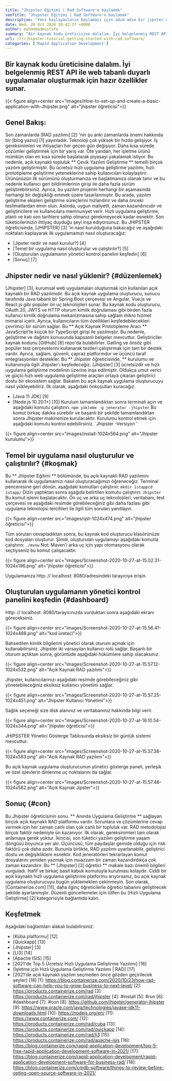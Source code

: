 ```yaml
---
title: "Jhipster Eğitimi | Rad Software'e başlamak" 
seoTitle: "Jhipster Eğitimi | Rad Software'e başlamak" 
description: "Yeni başlayanların başlaması için adım adım bir jipster öğretici. Açık kaynaklı Jhipster Rad yazılımı ile ilk uygulamayı ayarlamak için bu makaleyi izleyin." 
date: Wed, 28 Oct 2020 10:42:37 +0000
author: muhammadmustafa
summary: "Bir kaynak kodu üreticisine dalalım. İyi belgelenmiş REST API ile web tabanlı duyarlı uygulamalar oluşturmak için hazır özellikler sunar." 
url: /tr/jhipster-tutorial-getting-started-with-rad-software/
categories: ['Rapid Application Development']
---
```


## Bir kaynak kodu üreticisine dalalım. İyi belgelenmiş REST API ile web tabanlı duyarlı uygulamalar oluşturmak için hazır özellikler sunar.

{{< figure align=center src="images/How-to-set-up-and-create-a-basic-application-with-Jhipster.png" alt="jhipster öğreticisi">}}


## Genel Bakış:
Son zamanlarda [RAD yazılımı] [2] 'nin şu anki zamanlarda önemi hakkında bir [blog yazısı] [1] yayınladık. Teknoloji çok yüksek bir hızda gelişiyor. İş gereksinimleri ve ihtiyaçları her geçen gün değişiyor. Daha kısa sürede çözümler geliştirmek için bir yarış var. Öte yandan, her işletme ürünü mümkün olan en kısa sürede başlatarak piyasayı yakalamak istiyor. Bu nedenle, açık kaynaklı topluluk ** Çevik Yazılım Geliştirme ** temelli birçok yazılım geliştirmiştir. Bu ücretsiz hızlı uygulama geliştirme yazılımı, hızlı prototipleme geliştirme yeteneklerine sahip kullanıcıları kolaylaştırır. Ürününüzün ilk sürümünü oluşturmanıza ve başlatmanıza olanak tanır ve bu nedenle kullanıcı geri bildirimlerinin girişi ile daha fazla sürüm geliştirebilirsiniz. Ayrıca, bu yazılım projenin herhangi bir aşamasında herhangi bir değişikliği emmek üzere tasarlanmıştır.
Bu arada, yazılım geliştirme ekipleri geliştirme süreçlerini hızlandırır ve daha önceki teslimatlardan emin olun. Aslında, uygun maliyetli, zaman kazandırıcıdır ve geliştiricilere ve kullanıcılara memnuniyet verir. Hızlı uygulama geliştirme, planlı ve katı son tarihlere sahip olmanız gerekmeyecek kadar esnektir. Son tüketicilerinizin ihtiyaç duyduğu şeyi inşa ediyorsunuz. Bu JHIPSTER öğreticisinde, [JHIPSTER] [3] 'in nasıl kurulduğuna bakacağız ve aşağıdaki noktaları kaplayarak ilk uygulamamızı nasıl oluşturacağız:
  * [Jipster nedir ve nasıl kurulur?] [4]
  * [Temel bir uygulama nasıl oluşturulur ve çalıştırılır?] [5]
  * [Oluşturulan uygulamanın yönetici kontrol panelini keşfedin] [6]
  * [Sonuç] [7]

## Jhipster nedir ve nasıl yüklenir? {#düzenlemek}
[Jhipster] [3], kurumsal web uygulamaları oluşturmak için kullanılan açık kaynaklı bir RAD yazılımıdır. Bu açık kaynak uygulama oluşturucu, sunucu tarafında Java tabanlı bir Spring Boot çerçevesi ve Angular, Vue.js ve React.js gibi popüler ön uç teknolojileri sunar. Bu kaynak kodu oluşturucu, OAuth.20, JWTS ve HTTP oturum kimlik doğrulaması gibi birden fazla kullanıcı kimlik doğrulama mekanizmasına sahip sağlam mikro hizmet mimarisi içerir. Ayrıca, kullanıcıların tüm özellikleri keşfedebilecekleri çevrimiçi bir sürüm sağlar. Bu ** Açık Kaynak Prototipleme Aracı ** JavaScript'te küçük bir TypeScript girişi ile yazılmıştır. Bu nedenle, geliştirme ve dağıtım konusunda kapsamlı belgeler mevcuttur. Geliştiriciler kaynak kodunu [GitHub] [8] repo'da bulabilirler. Gatling ve önsöz gibi popüler test çerçevelerini kullanarak testleri çalıştırmak için tam bir destek vardır. Ayrıca, sağlam, güvenli, çapraz platformdur ve üçüncü taraf entegrasyonları destekler.
Bu ** Jhipster öğreticisinde, ** kurulumu ve kullanımıyla ilgili Jhipster'ı keşfedeceğiz. [Jhipster] [3] ücretsizdir ve hızlı uygulama geliştirme modelinin üzerine inşa edilmiştir. Oldukça umut verici ve güçlü hızlı web uygulama geliştirme araçları ortaya çıkaran geliştirici dostu bir ekosistem sağlar.
Bakalım bu açık kaynak uygulama oluşturucuyu nasıl yükleyebiliriz. İlk olarak, aşağıdaki önkoşulları kuracağız.
  * [Java 11 JDK] [9]
  * [Node.js 10.20.1+] [10]
Kurulum tamamlandıktan sonra terminali açın ve aşağıdaki komutu çalıştırın.
`npm yükleme -g jenerator -jhipster`
Bu komut birkaç dakika sürebilir ve başarılı bir şekilde tamamlandıktan sonra Jhipster makinenize kurulacaktır.
Kurulumu kontrol etmek için aşağıdaki komutu kontrol edebilirsiniz.
`Jhipster -Versiyon '

{{< figure align=center src="images/install-1024x564.png" alt="Jhipster kurulumu">}}


## Temel bir uygulama nasıl oluşturulur ve çalıştırılır? {#koşmak}
Bu ** Jhipster Eğitimi ** bölümünde, bu açık kaynaklı RAD yazılımını kullanarak ilk uygulamamızı nasıl oluşturacağımızı öğreneceğiz.
Terminal penceresine geri dönün, aşağıdaki komutları çalıştırın:
`mkdir 1stappcd 1stapp/`
Dizin yaptıktan sonra aşağıda belirtilen komutu çalıştırın:
`Jhipster`
Bu komut işlemi başlatacaktır. Ön uç ve arka uç teknolojileri, veritabanı, test çerçevesi ve aşağıdaki resimde görebileceğiniz gibi daha fazlası gibi uygulama teknolojisi tercihleri ​​ile ilgili tüm soruları yanıtlayın.

{{< figure align=center src="images/qst-1024x474.png" alt="jhipster öğreticisi">}}

Tüm soruları cevapladıktan sonra, bu kaynak kod oluşturucu klasörünüze kod dosyaları oluşturur.
Şimdi, oluşturulan uygulamayı aşağıdaki komutla çalıştırın:
`./mvnw`
Not: Maven'i arka uç için yapı otomasyonu olarak seçtiyseniz bu komut çalışacaktır.

{{< figure align=center src="images/Screenshot-2020-10-27-at-15.02.31-1024x196.png" alt="jhipster öğreticisi">}}

Uygulamanıza http: // localhost: 8080/adresindeki tarayıcıya erişin.

## Oluşturulan uygulamanın yönetici kontrol panelini keşfedin {#dashboard}
Http: // localhost: 8080/tarayıcınızda vurduktan sonra aşağıdaki ekranı göreceksiniz.

{{< figure align=center src="images/Screenshot-2020-10-27-at-15.56.41-1024x488.png" alt="kod üreteci">}}

Bahsedilen kimlik bilgilerini yönetici olarak oturum açmak için kullanabilirsiniz. Jhipster iki varsayılan kullanıcı rolü sağlar. Başarılı bir oturum açtıktan sonra, görüntüde aşağıdaki hükümlere sahip olacaksınız.

{{< figure align=center src="images/Screenshot-2020-10-27-at-15.57.12-1024x532.png" alt="Açık Kaynak RAD yazılımı">}}

Jhipster, kullanıcılarınızı aşağıdaki resimde görebileceğiniz gibi yönetebileceğiniz eksiksiz kullanıcı yönetimi sağlar.

{{< figure align=center src="images/Screenshot-2020-10-27-at-15.57.25-1024x451.png" alt="Jhipster Kullanıcı Yönetimi">}}

Sağlık seçeneği size disk alanınız ve veritabanınız hakkında bilgi verir.

{{< figure align=center src="images/Screenshot-2020-10-27-at-16.10.54-1024x344.png" alt="jhipster öğreticisi">}}

JHIPSSTER Yönetici Gösterge Tablosunda eksiksiz bir günlük sistemi mevcuttur.

{{< figure align=center src="images/Screenshot-2020-10-27-at-15.57.38-1024x583.png" alt="Açık Kaynak RAD yazılımı">}}

Bu açık kaynak uygulama oluşturucunun yönetici gösterge paneli, yerleşik ve özel işlevlerin dinlenme uç noktalarını da sağlar.

{{< figure align=center src="images/Screenshot-2020-10-27-at-15.57.48-1024x582.png" alt="Açık Kaynak Jipster">}}


## Sonuç {#con}
Bu Jhipster öğreticisinin sonu. ** Anında Uygulama Geliştirme ** sağlayan birçok açık kaynaklı RAD platformu vardır. Sorunlara ve çözümlerine cevap vermek için her zaman canlı olan çok canlı bir topluluk var. RAD metodolojisi birçok faktör nedeniyle ün kazanıyor. İlk olarak, gereksinimleri tam olarak anlamaya gerek yoktur. İkincisi, son tüketici yazılım geliştirme yaşam döngüsü boyunca yer alır. Üçüncüsü, tüm paydaşlar gemide olduğu için risk faktörü çok daha azdır. Bununla birlikte, RAD yazılımı uyarlanabilir, geliştirici dostu ve değişikliklere esnektir. Kod jeneratörleri tekrarlayan komut dosyalarını yeniden yazmak için muazzam bir zaman kazandırdıkça çok zaman kazandırır. Bu ** [Jhipster] [3] öğretici ** makale bazı önemli bilgileri vurguladı. Hafif ve birkaç basit kabuk komutuyla kurulması kolaydır.
Ciddi bir açık kaynaklı hızlı uygulama geliştirme platformu arıyorsanız, bu açık kaynak uygulama oluşturucuyu bugün yüklemekten çekinmeyin. Son olarak, [Containerize.com] [11], daha ilginç öğreticilerle öğretici tabanını geliştirecek şekilde ayarlanmıştır. Düzenli güncellemeler için lütfen bu [Hızlı Uygulama Geliştirme] [2] kategorisiyle bağlantıda kalın.

## Keşfetmek
Aşağıdaki bağlantıları alakalı bulabilirsiniz:
  * [Küba platformu] [12]
  * [Quickapp] [13]
  * [Jhipster] [3]
  * [LI3] [14]
  * [Apache ISIS] [15]
  * [2021'de Top 5 Ücretsiz Hızlı Uygulama Geliştirme Yazılımı] [16]
  * [İşletme için Hızlı Uygulama Geliştirme Yazılımı | RAD] [17]
  * [2021'de açık kaynaklı yazılım seçmeden önce gözden geçirilecek şeyler] [18]
[1]: https://blog.containerize.com/2020/10/23/how-rad-software-can-help-you-to-grow-business-to-next-level/
[2]: https://products.containerize.com/rad
[3]: https://products.containerize.com/rad/jhipster
[4]: #install
[5]: #run
[6]: #dashboard
[7]: #con
[8]: https://github.com/jhipster/generator-jhipster
[9]: https://www.oracle.com/java/technologies/javase-jdk11-downloads.html
[10]: https://nodejs.org/en/
[11]: https://www.containerize.com/
[12]: https://products.containerize.com/rad/cuba
[13]: https://products.containerize.com/rad/quickapp
[14]: https://products.containerize.com/rad/li3
[15]: https://products.containerize.com/rad/apache-isis
[16]: https://blog.containerize.com/rapid-application-development/top-5-free-rapid-application-development-software-in-2021/
[17]: https://blog.containerize.com/rapid-application-development/rapid-application-development-software-for-business-rad/
[18]: https://blog.containerize.com/cmdb-software/things-to-review-before-opting-open-source-software-in-2021/

